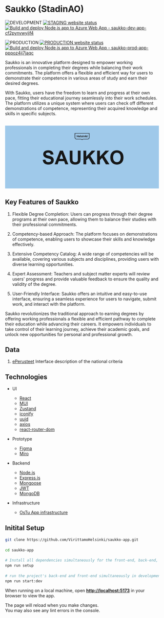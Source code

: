 # **Saukko (StadinAO)**


![DEVELOPMENT](https://img.shields.io/badge/SATGING-3d72a8)
[![STAGING website status](https://img.shields.io/website?url=https%3A//saukko-dev-app-cf2pynvwyijf4.azurewebsites.net)](https://saukko-dev-app-cf2pynvwyijf4.azurewebsites.net)
[![Build and deploy Node.js app to Azure Web App - saukko-dev-app-cf2pynvwyijf4](https://github.com/VirittamoHelsinki/saukko-app/actions/workflows/ci-update-env_saukko-dev-app-cf2pynvwyijf4.yml/badge.svg)](https://github.com/VirittamoHelsinki/saukko-app/actions/workflows/ci-update-env_saukko-dev-app-cf2pynvwyijf4.yml)

![PRODUCTION](https://img.shields.io/badge/PRODUCTION-8A2BE2)
[![PRODUCTION website status](https://img.shields.io/website?url=https%3A//saukko-prod-app-pppoz4ij7jaqc.azurewebsites.net)](https://saukko-prod-app-pppoz4ij7jaqc.azurewebsites.net)
[![Build and deploy Node.js app to Azure Web App - saukko-prod-app-pppoz4ij7jaqc](https://github.com/VirittamoHelsinki/saukko-app/actions/workflows/main_saukko-prod-app-pppoz4ij7jaqc.yml/badge.svg)](https://github.com/VirittamoHelsinki/saukko-app/actions/workflows/main_saukko-prod-app-pppoz4ij7jaqc.yml)


Saukko is an innovative platform designed to empower working professionals in completing their degrees while balancing their work commitments. The platform offers a flexible and efficient way for users to demonstrate their competence in various areas of study and earn their desired degrees.

With Saukko, users have the freedom to learn and progress at their own pace, fitting their educational journey seamlessly into their work schedules. The platform utilizes a unique system where users can check off different demonstrations of competence, representing their acquired knowledge and skills in specific subjects.
<br><br>

![Repo Preview Image](./repo-preview-img.webp "preview image")

## **Key Features of Saukko**

1. Flexible Degree Completion: Users can progress through their degree programs at their own pace, allowing them to balance their studies with their professional commitments.

2. Competency-based Approach: The platform focuses on demonstrations of competence, enabling users to showcase their skills and knowledge effectively.

3. Extensive Competency Catalog: A wide range of competencies will be available, covering various subjects and disciplines, providing users with diverse learning opportunities.

4. Expert Assessment: Teachers and subject matter experts will review users' progress and provide valuable feedback to ensure the quality and validity of the degree.

5. User-Friendly Interface: Saukko offers an intuitive and easy-to-use interface, ensuring a seamless experience for users to navigate, submit work, and interact with the platform.

Saukko revolutionizes the traditional approach to earning degrees by offering working professionals a flexible and efficient pathway to complete their education while advancing their careers. It empowers individuals to take control of their learning journey, achieve their academic goals, and unlock new opportunities for personal and professional growth.

## **Data**
1. [ePerusteet](https://eperusteet.opintopolku.fi/eperusteet-service)
   Interface description of the national criteria

## **Technologies**
* UI
  - [ React ](https://react.dev/)
  - [ MUI ](https://mui.com/)
  - [ Zustand ](https://zustand-demo.pmnd.rs/)
  - [ iconify ](https://iconify.design/)
  - [ uuid ](https://www.npmjs.com/package/uuid)
  - [ axios ](https://axios-http.com/docs/intro)
  - [ react-router-dom ](https://reactrouter.com/en/main)

* Prototype
  - [ Figma ](https://www.figma.com/)
  - [ Miro ](https://miro.com)

* Backend
  - [ Node.js ](https://nodejs.org/en)
  - [ Express.js ](https://expressjs.com/)
  - [ Mongoose ](https://www.npmjs.com/package/mongoose)
  - [ JWT ](https://jwt.io/)
  - [ MongoDB ](https://www.mongodb.com/)

* Infrastructure
  - [ OsTu App infrastructure ](https://virittamohelsinki.github.io/saukko-app/)




## **Initital Setup**

```sh
git clone https://github.com/VirittamoHelsinki/saukko-app.git

cd saukko-app

# Install all dependencies simultaneously for the front-end, back-end, and root
npm run setup 

# run the project's back-end and front-end simultaneously in development mode
npm run start:dev
```

When running on a local machine, open **[http://localhost:5173](http://localhost:5173)** in your browser to view the app.

The page will reload when you make changes.\
You may also see any lint errors in the console.
